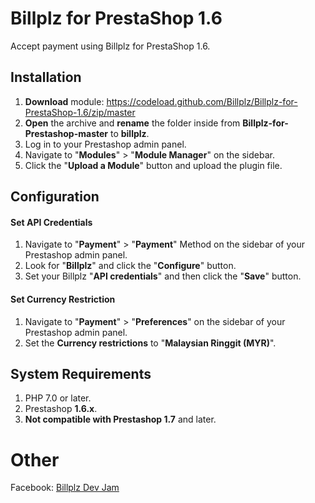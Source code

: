 # Billplz for PrestaShop 1.6
Accept payment using Billplz for PrestaShop 1.6.

## Installation
1. **Download** module: https://codeload.github.com/Billplz/Billplz-for-PrestaShop-1.6/zip/master
1. **Open** the archive and **rename** the folder inside from **Billplz-for-Prestashop-master** to **billplz**.
1. Log in to your Prestashop admin panel.
1. Navigate to "**Modules**" > "**Module Manager**" on the sidebar.
1. Click the "**Upload a Module**" button and upload the plugin file.

## Configuration

#### Set API Credentials
1. Navigate to "**Payment**" > "**Payment**" Method on the sidebar of your Prestashop admin panel.
1. Look for "**Billplz**" and click the "**Configure**" button.
1. Set your Billplz "**API credentials**" and then click the "**Save**" button.

#### Set Currency Restriction
1. Navigate to "**Payment**" > "**Preferences**" on the sidebar of your Prestashop admin panel.
1. Set the **Currency restrictions** to "**Malaysian Ringgit (MYR)**".

## System Requirements
1. PHP 7.0 or later.
1. Prestashop **1.6.x**.
1. **Not compatible with Prestashop 1.7** and later.

# Other
Facebook: [Billplz Dev Jam](https://www.facebook.com/groups/billplzdevjam/)
